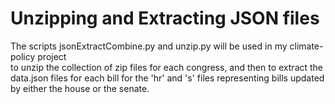 # Unzipping and Extracting JSON files

The scripts jsonExtractCombine.py and unzip.py will be used in my climate-policy project  
to unzip the collection of zip files for each congress, and then to extract the  
data.json files for each bill for the 'hr' and 's' files representing bills updated  
by either the house or the senate.

